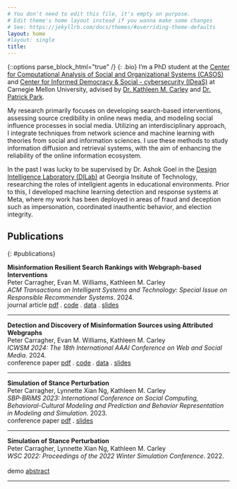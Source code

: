 ```yaml
---
# You don't need to edit this file, it's empty on purpose.
# Edit theme's home layout instead if you wanna make some changes
# See: https://jekyllrb.com/docs/themes/#overriding-theme-defaults
layout: home
#layout: single
title: 
---
```

{::options parse_block_html="true" /}
{: .bio}
I’m a PhD student at the <a href='http://www.casos.cs.cmu.edu/' target='_blank'> Center for Computational Analysis of Social and Organizational Systems (CASOS) </a> and <a href='https://www.cmu.edu/ideas-social-cybersecurity/' target='_blank'>Center for Informed Democracy & Social - cybersecurity (IDeaS)</a> at Carnegie Mellon University, advised by <a href='http://www.casos.cs.cmu.edu/bios/carley/carley.html' target='_blank'>Dr. Kathleen M. Carley</a> and <a href='https://patpark.org/' target='_blank'>Dr. Patrick Park</a>.

My research primarily focuses on developing search-based interventions, assessing source credibility in online news media, and modeling social influence processes in social media. Utilizing an interdisciplinary approach, I integrate techniques from network science and machine learning with theories from social and information sciences. I use these methods to study information diffusion and retrieval systems, with the aim of enhancing the reliability of the online information ecosystem.

In the past I was lucky to be supervised by Dr. Ashok Goel in the <a href='https://dilab.gatech.edu/' target='_blank'>Design Intelligence Laboratory (DILab)</a> at Georgia Insitute of Technology, researching the roles of intellgient agents in educational environments. Prior to this, I developed machine learning detection and response systems at Meta, where my work has been deployed in areas of fraud and deception such as impersonation, coordinated inauthentic behavior, and election integrity.

## Publications
{: #publications}

<div class="publications">

**Misinformation Resilient Search Rankings with Webgraph-based Interventions**  
Peter Carragher, Evan M. Williams, Kathleen M. Carley  
*ACM Transactions on Intelligent Systems and Technology: Special Issue on Responsible Recommender Systems*. 2024.
<br>
<span class="badge journal">journal article</span> [pdf](https://dl.acm.org/doi/10.1145/3670410) . [code](https://github.com/CASOS-IDeaS-CMU/Misinformation-Resilient-Search-Rankings) . [data](https://doi.org/10.1184/R1/25174193.v1) . [slides](https://docs.google.com/presentation/d/1VaJsH3iGGziz-UjaICKZpnh-rpAOiA3i98vuOZY_fEQ/edit?usp=sharing)
<hr>

**Detection and Discovery of Misinformation Sources using Attributed Webgraphs**  
Peter Carragher, Evan M. Williams, Kathleen M. Carley  
*ICWSM 2024: The 18th International AAAI Conference on Web and Social Media*. 2024.
<br>
<span class="badge conference">conference paper</span> [pdf](https://doi.org/10.1609/icwsm.v18i1.31309) . [code](https://github.com/CASOS-IDeaS-CMU/Detection-and-Discovery-of-Misinformation-Sources/) . [data](https://doi.org/10.1184/R1/25174193.v1) . [slides](https://docs.google.com/presentation/d/1zCfcoCZlwa057MOSo5XTbsUA-ad1q7alWgjhXAZW4IQ/edit?usp=sharing)
<hr>

**Simulation of Stance Perturbation**  
Peter Carragher, Lynnette Xian Ng, Kathleen M. Carley  
*SBP-BRiMS 2023: International Conference on Social Computing, Behavioral-Cultural Modeling and Prediction and Behavior Representation in Modeling and Simulation*. 2023.
<br>
<span class="badge conference">conference paper</span> [pdf](https://link.springer.com/chapter/10.1007/978-3-031-43129-6_16) . [slides](https://docs.google.com/presentation/d/1ICLYORWluCyLCzkEUmTQecqk6z5iJnSJ/edit?usp=sharing&ouid=108042404470240135917&rtpof=true&sd=true)
<hr>


**Simulation of Stance Perturbation**  
Peter Carragher, Lynnette Xian Ng, Kathleen M. Carley  
*WSC 2022: Proceedings of the 2022 Winter Simulation Conference*. 2022.  
<br>
<span class="badge demo">demo</span> [abstract](https://informs-sim.org/wsc22papers/265.pdf)
<hr>

</div>